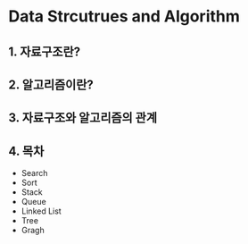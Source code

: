 # Data Strcutrues and Algorithm

## 1. 자료구조란?

## 2. 알고리즘이란?

## 3. 자료구조와 알고리즘의 관계

## 4. 목차 

- Search
- Sort
- Stack
- Queue
- Linked List
- Tree
- Gragh
